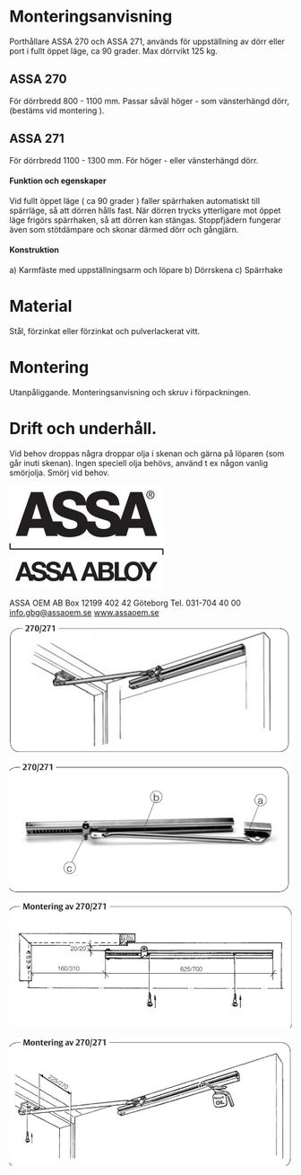 # Monteringsanvisning

Porthållare ASSA 270 och ASSA 271, används för uppställning av dörr eller port i fullt öppet läge, ca 90 grader. Max dörrvikt 125 kg.

## **ASSA 270**

För dörrbredd 800 - 1100 mm. Passar såväl höger - som vänsterhängd dörr, (bestäms vid montering ).

## **ASSA 271**

För dörrbredd 1100 - 1300 mm. För höger - eller vänsterhängd dörr.

#### **Funktion och egenskaper**

Vid fullt öppet läge ( ca 90 grader ) faller spärrhaken automatiskt till spärrläge, så att dörren hålls fast. När dörren trycks ytterligare mot öppet läge frigörs spärrhaken, så att dörren kan stängas. Stoppfjädern fungerar även som stötdämpare och skonar därmed dörr och gångjärn.

#### **Konstruktion**

a) Karmfäste med uppställningsarm och löpare b) Dörrskena c) Spärrhake

# **Material**

Stål, förzinkat eller förzinkat och pulverlackerat vitt.

# **Montering**

Utanpåliggande. Monteringsanvisning och skruv i förpackningen.

# **Drift och underhåll.**

Vid behov droppas några droppar olja i skenan och gärna på löparen (som går inuti skenan). Ingen speciell olja behövs, använd t ex någon vanlig smörjolja. Smörj vid behov.

![](_page_0_Picture_16.jpeg)

ASSA OEM AB Box 12199 402 42 Göteborg Tel. 031-704 40 00 info.gbg@assaoem.se www.assaoem.se

![](_page_0_Figure_18.jpeg)

![](_page_0_Figure_19.jpeg)

![](_page_0_Figure_20.jpeg)

![](_page_0_Figure_21.jpeg)